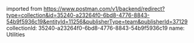 imported from https://www.postman.com/v1/backend/redirect?type=collection&id=35240-a23264f0-6bd8-4776-8843-54b9f5936c19&entityId=11256&publisherType=team&publisherId=37129
collectionId: 35240-a23264f0-6bd8-4776-8843-54b9f5936c19
name: Utilities